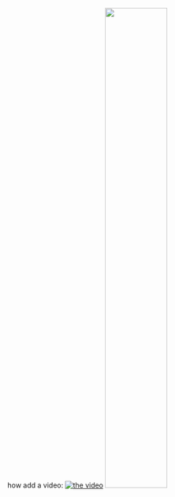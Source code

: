 how add a video:
[![the video](https://github.com/user-attachments/assets/7f1b1fbb-1b7e-42ea-9bfc-2da3b30360a2)](https://youtu.be/evz1LqEomTE)
[<img src='https://github.com/user-attachments/assets/7f1b1fbb-1b7e-42ea-9bfc-2da3b30360a2' width=50%>](https://youtu.be/evz1LqEomTE)
